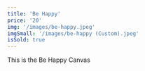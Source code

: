 ```yaml
---
title: 'Be Happy'
price: '20'
img: '/images/be-happy.jpeg'
imgSmall: '/images/be-happy (Custom).jpeg'
isSold: true
---
```


This is the Be Happy Canvas